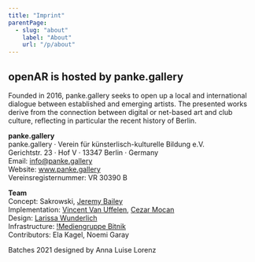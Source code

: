 ```yaml
---
title: "Imprint"
parentPage: 
  - slug: "about"
    label: "About"
    url: "/p/about"
---
```


## openAR is hosted by panke.gallery

Founded in 2016, panke.gallery seeks to open up a local and international dialogue between established and emerging artists. The presented works derive from the connection between digital or net-based art and club culture, reflecting in particular the recent history of Berlin.

**panke.gallery**  
panke.gallery · Verein für künsterlisch-kulturelle Bildung e.V.  
Gerichtstr. 23 · Hof V · 13347 Berlin · Germany  
Email: info@panke.gallery  
Website: www.panke.gallery  
Vereinsregisternummer: VR 30390 B  

**Team**  
Concept: Sakrowski, [Jeremy Bailey](https://www.jeremybailey.net/)  
Implementation: [Vincent Van Uffelen](https://www.vincentvanuffelen.com/), [Cezar Mocan](http://cezar.io/)  
Design: [Larissa Wunderlich](https://www.larissawunderlich.de/)   
Infrastructure: [!Mediengruppe Bitnik](http://wwwwwwwwwwwwwwwwwwwwww.bitnik.org)  
Contributors: Ela Kagel, Noemi Garay


Batches 2021 designed by Anna Luise Lorenz 